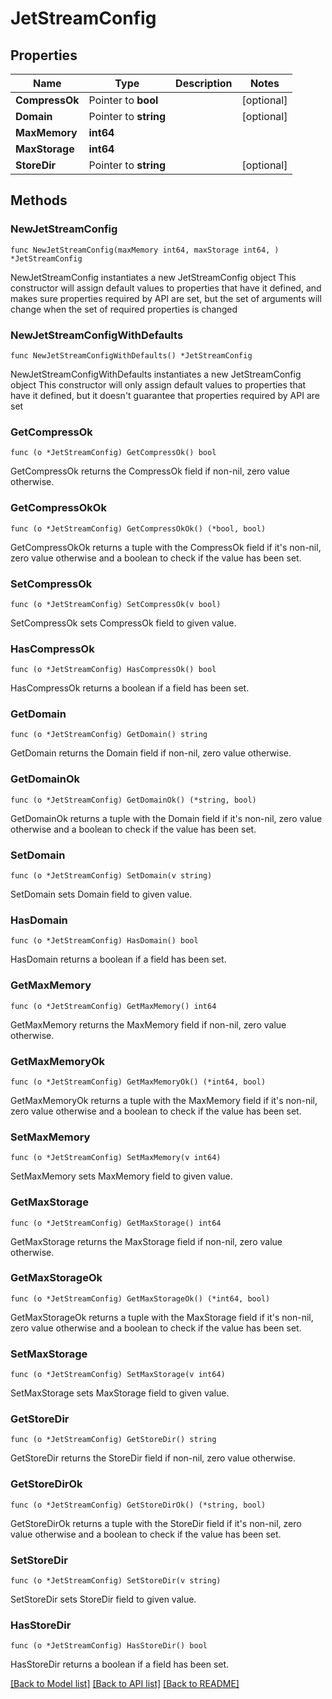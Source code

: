 # JetStreamConfig

## Properties

Name | Type | Description | Notes
------------ | ------------- | ------------- | -------------
**CompressOk** | Pointer to **bool** |  | [optional] 
**Domain** | Pointer to **string** |  | [optional] 
**MaxMemory** | **int64** |  | 
**MaxStorage** | **int64** |  | 
**StoreDir** | Pointer to **string** |  | [optional] 

## Methods

### NewJetStreamConfig

`func NewJetStreamConfig(maxMemory int64, maxStorage int64, ) *JetStreamConfig`

NewJetStreamConfig instantiates a new JetStreamConfig object
This constructor will assign default values to properties that have it defined,
and makes sure properties required by API are set, but the set of arguments
will change when the set of required properties is changed

### NewJetStreamConfigWithDefaults

`func NewJetStreamConfigWithDefaults() *JetStreamConfig`

NewJetStreamConfigWithDefaults instantiates a new JetStreamConfig object
This constructor will only assign default values to properties that have it defined,
but it doesn't guarantee that properties required by API are set

### GetCompressOk

`func (o *JetStreamConfig) GetCompressOk() bool`

GetCompressOk returns the CompressOk field if non-nil, zero value otherwise.

### GetCompressOkOk

`func (o *JetStreamConfig) GetCompressOkOk() (*bool, bool)`

GetCompressOkOk returns a tuple with the CompressOk field if it's non-nil, zero value otherwise
and a boolean to check if the value has been set.

### SetCompressOk

`func (o *JetStreamConfig) SetCompressOk(v bool)`

SetCompressOk sets CompressOk field to given value.

### HasCompressOk

`func (o *JetStreamConfig) HasCompressOk() bool`

HasCompressOk returns a boolean if a field has been set.

### GetDomain

`func (o *JetStreamConfig) GetDomain() string`

GetDomain returns the Domain field if non-nil, zero value otherwise.

### GetDomainOk

`func (o *JetStreamConfig) GetDomainOk() (*string, bool)`

GetDomainOk returns a tuple with the Domain field if it's non-nil, zero value otherwise
and a boolean to check if the value has been set.

### SetDomain

`func (o *JetStreamConfig) SetDomain(v string)`

SetDomain sets Domain field to given value.

### HasDomain

`func (o *JetStreamConfig) HasDomain() bool`

HasDomain returns a boolean if a field has been set.

### GetMaxMemory

`func (o *JetStreamConfig) GetMaxMemory() int64`

GetMaxMemory returns the MaxMemory field if non-nil, zero value otherwise.

### GetMaxMemoryOk

`func (o *JetStreamConfig) GetMaxMemoryOk() (*int64, bool)`

GetMaxMemoryOk returns a tuple with the MaxMemory field if it's non-nil, zero value otherwise
and a boolean to check if the value has been set.

### SetMaxMemory

`func (o *JetStreamConfig) SetMaxMemory(v int64)`

SetMaxMemory sets MaxMemory field to given value.


### GetMaxStorage

`func (o *JetStreamConfig) GetMaxStorage() int64`

GetMaxStorage returns the MaxStorage field if non-nil, zero value otherwise.

### GetMaxStorageOk

`func (o *JetStreamConfig) GetMaxStorageOk() (*int64, bool)`

GetMaxStorageOk returns a tuple with the MaxStorage field if it's non-nil, zero value otherwise
and a boolean to check if the value has been set.

### SetMaxStorage

`func (o *JetStreamConfig) SetMaxStorage(v int64)`

SetMaxStorage sets MaxStorage field to given value.


### GetStoreDir

`func (o *JetStreamConfig) GetStoreDir() string`

GetStoreDir returns the StoreDir field if non-nil, zero value otherwise.

### GetStoreDirOk

`func (o *JetStreamConfig) GetStoreDirOk() (*string, bool)`

GetStoreDirOk returns a tuple with the StoreDir field if it's non-nil, zero value otherwise
and a boolean to check if the value has been set.

### SetStoreDir

`func (o *JetStreamConfig) SetStoreDir(v string)`

SetStoreDir sets StoreDir field to given value.

### HasStoreDir

`func (o *JetStreamConfig) HasStoreDir() bool`

HasStoreDir returns a boolean if a field has been set.


[[Back to Model list]](../README.md#documentation-for-models) [[Back to API list]](../README.md#documentation-for-api-endpoints) [[Back to README]](../README.md)


